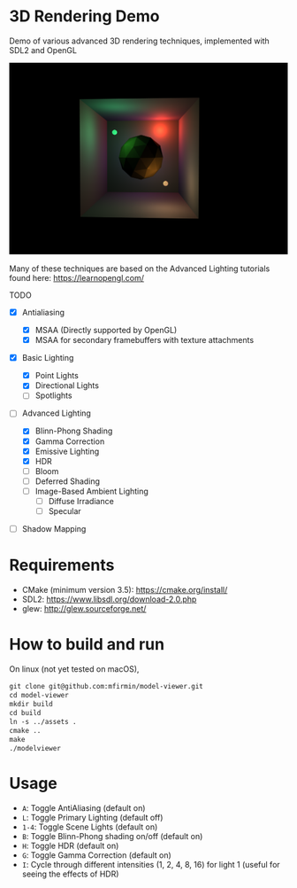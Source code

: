 # 3D Rendering Demo
Demo of various advanced 3D rendering techniques, implemented with SDL2 and OpenGL 

![demo](./emissive.png)

Many of these techniques are based on the Advanced Lighting tutorials found here: https://learnopengl.com/

TODO
- [X] Antialiasing
  - [X] MSAA (Directly supported by OpenGL)
  - [X] MSAA for secondary framebuffers with texture attachments
- [X] Basic Lighting
  - [X] Point Lights
  - [X] Directional Lights
  - [ ] Spotlights
- [ ] Advanced Lighting
  - [X] Blinn-Phong Shading
  - [X] Gamma Correction
  - [X] Emissive Lighting
  - [X] HDR
  - [ ] Bloom
  - [ ] Deferred Shading
  - [ ] Image-Based Ambient Lighting
      - [ ] Diffuse Irradiance
      - [ ] Specular
- [ ] Shadow Mapping


# Requirements
- CMake (minimum version 3.5): https://cmake.org/install/
- SDL2: https://www.libsdl.org/download-2.0.php
- glew: http://glew.sourceforge.net/

# How to build and run
On linux (not yet tested on macOS), 
```
git clone git@github.com:mfirmin/model-viewer.git
cd model-viewer
mkdir build
cd build
ln -s ../assets .
cmake ..
make
./modelviewer
```

# Usage

- `A`: Toggle AntiAliasing (default on)
- `L`: Toggle Primary Lighting (default off)
- `1-4`: Toggle Scene Lights (default on)
- `B`: Toggle Blinn-Phong shading on/off (default on)
- `H`: Toggle HDR (default on)
- `G`: Toggle Gamma Correction (default on)
- `I`: Cycle through different intensities (1, 2, 4, 8, 16) for light 1 (useful for seeing the effects of HDR)
